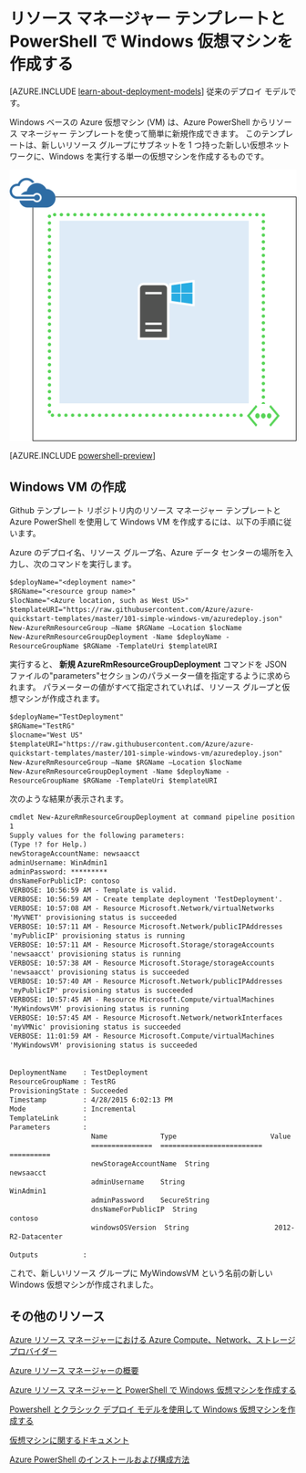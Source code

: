 <properties
    pageTitle="テンプレートを使用した VM の作成 |Microsoft Azure"
    description="リソース マネージャー テンプレートと Azure PowerShell を使用して新しい Windows 仮想マシンを作成します。"
    services="virtual-machines"
    documentationCenter=""
    authors="davidmu1"
    manager="timlt"
    editor=""
    tags="azure-resource-manager"/>

<tags
    ms.service="virtual-machines"
    ms.workload="infrastructure-services"
    ms.tgt_pltfrm="vm-windows"
    ms.devlang="na"
    ms.topic="article"
    ms.date="10/08/2015"
    ms.author="davidmu"/>

# リソース マネージャー テンプレートと PowerShell で Windows 仮想マシンを作成する

[AZURE.INCLUDE [learn-about-deployment-models](../../includes/learn-about-deployment-models-rm-include.md)] 従来のデプロイ モデルです。


Windows ベースの Azure 仮想マシン (VM) は、Azure PowerShell からリソース マネージャー テンプレートを使って簡単に新規作成できます。 このテンプレートは、新しいリソース グループにサブネットを 1 つ持った新しい仮想ネットワークに、Windows を実行する単一の仮想マシンを作成するものです。

![](./media/virtual-machines-create-windows-powershell-resource-manager-template-simple/windowsvm.png)

[AZURE.INCLUDE [powershell-preview](../../includes/powershell-preview-inline-include.md)]

## Windows VM の作成

Github テンプレート リポジトリ内のリソース マネージャー テンプレートと Azure PowerShell を使用して Windows VM を作成するには、以下の手順に従います。

Azure のデプロイ名、リソース グループ名、Azure データ センターの場所を入力し、次のコマンドを実行します。

    $deployName="<deployment name>"
    $RGName="<resource group name>"
    $locName="<Azure location, such as West US>"
    $templateURI="https://raw.githubusercontent.com/Azure/azure-quickstart-templates/master/101-simple-windows-vm/azuredeploy.json"
    New-AzureRmResourceGroup –Name $RGName –Location $locName
    New-AzureRmResourceGroupDeployment -Name $deployName -ResourceGroupName $RGName -TemplateUri $templateURI

実行すると、 **新規 AzureRmResourceGroupDeployment** コマンドを JSON ファイルの"parameters"セクションのパラメーター値を指定するように求められます。 パラメーターの値がすべて指定されていれば、リソース グループと仮想マシンが作成されます。

    $deployName="TestDeployment"
    $RGName="TestRG"
    $locname="West US"
    $templateURI="https://raw.githubusercontent.com/Azure/azure-quickstart-templates/master/101-simple-windows-vm/azuredeploy.json"
    New-AzureRmResourceGroup –Name $RGName –Location $locName
    New-AzureRmResourceGroupDeployment -Name $deployName -ResourceGroupName $RGName -TemplateUri $templateURI

次のような結果が表示されます。

    cmdlet New-AzureRmResourceGroupDeployment at command pipeline position 1
    Supply values for the following parameters:
    (Type !? for Help.)
    newStorageAccountName: newsaacct
    adminUsername: WinAdmin1
    adminPassword: *********
    dnsNameForPublicIP: contoso
    VERBOSE: 10:56:59 AM - Template is valid.
    VERBOSE: 10:56:59 AM - Create template deployment 'TestDeployment'.
    VERBOSE: 10:57:08 AM - Resource Microsoft.Network/virtualNetworks 'MyVNET' provisioning status is succeeded
    VERBOSE: 10:57:11 AM - Resource Microsoft.Network/publicIPAddresses 'myPublicIP' provisioning status is running
    VERBOSE: 10:57:11 AM - Resource Microsoft.Storage/storageAccounts 'newsaacct' provisioning status is running
    VERBOSE: 10:57:38 AM - Resource Microsoft.Storage/storageAccounts 'newsaacct' provisioning status is succeeded
    VERBOSE: 10:57:40 AM - Resource Microsoft.Network/publicIPAddresses 'myPublicIP' provisioning status is succeeded
    VERBOSE: 10:57:45 AM - Resource Microsoft.Compute/virtualMachines 'MyWindowsVM' provisioning status is running
    VERBOSE: 10:57:45 AM - Resource Microsoft.Network/networkInterfaces 'myVMNic' provisioning status is succeeded
    VERBOSE: 11:01:59 AM - Resource Microsoft.Compute/virtualMachines 'MyWindowsVM' provisioning status is succeeded


    DeploymentName    : TestDeployment
    ResourceGroupName : TestRG
    ProvisioningState : Succeeded
    Timestamp         : 4/28/2015 6:02:13 PM
    Mode              : Incremental
    TemplateLink      :
    Parameters        :
                        Name             Type                       Value
                        ===============  =========================  ==========
                        newStorageAccountName  String                     newsaacct
                        adminUsername    String                     WinAdmin1
                        adminPassword    SecureString
                        dnsNameForPublicIP  String                     contoso
                        windowsOSVersion  String                     2012-R2-Datacenter

    Outputs           :

これで、新しいリソース グループに MyWindowsVM という名前の新しい Windows 仮想マシンが作成されました。

## その他のリソース

[Azure リソース マネージャーにおける Azure Compute、Network、ストレージ プロバイダー](virtual-machines-azurerm-versus-azuresm.md)

[Azure リソース マネージャーの概要](resource-group-overview.md)

[Azure リソース マネージャーと PowerShell で Windows 仮想マシンを作成する](virtual-machines-create-windows-powershell-resource-manager.md)

[Powershell とクラシック デプロイ モデルを使用して Windows 仮想マシンを作成する](virtual-machines-ps-create-preconfigure-windows-vms.md)

[仮想マシンに関するドキュメント](http://azure.microsoft.com/documentation/services/virtual-machines/)

[Azure PowerShell のインストールおよび構成方法](install-configure-powershell.md)

